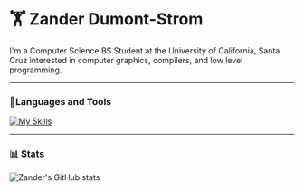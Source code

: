# 🏋 Zander Dumont-Strom

I'm a Computer Science BS Student at the University of California, Santa Cruz interested in computer graphics, compilers, and low level programming. 

---

### 🧰Languages and Tools

[![My Skills](https://skillicons.dev/icons?i=html,css,js,py,c,cpp,linux,ubuntu,bash,vim,git)](https://skillicons.dev)

---

### 📊 Stats

![Zander's GitHub stats](https://github-readme-stats.vercel.app/api?username=zdumonts&show_icons=true&theme=gruvbox)

